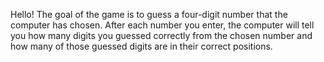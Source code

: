 Hello! The goal of the game is to guess a four-digit number that the computer has chosen. After each number you enter, the computer will tell you how many digits you guessed correctly from the chosen number and how many of those guessed digits are in their correct positions.
